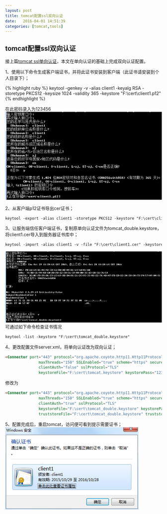 ```yaml
---
layout: post
title: tomcat配置ssl双向认证
date:   2016-04-01 14:51:39
categories: [tomcat,tools]
---
```


## tomcat配置ssl双向认证

接上篇<a href="/tomcat/tools/2016/04/01/tomcat-ssl-1.html">tomcat ssl单向认证</a>，本文在单向认证的基础上完成双向认证配置。


1、使用以下命令生成客户端证书，并将此证书安装到客户端（此证书请安装到个人目录下）；  

{% highlight ruby %}
keytool -genkey -v -alias client1 -keyalg RSA -storetype PKCS12 -keysize 1024 -validity 365 -keystore "F:\cert\client1.p12"
{% endhighlight %}

在此密码录入为123456 
![tomcat配置ssl双向认证](/assets/dfeeded7-8f45-3579-9195-e0e697ea8adb.png)

2、从客户端p12证书导出cer证书； 

```markdown
keytool -export -alias client1 -storetype PKCS12 -keystore "F:\cert\client1.p12" -storepass 123456 -rfc -file "F:\cert\client1.cer"
``` 

3、让服务端信任客户端证书，复制原单向认证文件为tomcat_double.keystore，将client1.cer导入到服务器证书库中；

```markdown
keytool -import -alias client1 -v -file "F:\cert\client1.cer" -keystore "F:\cert\tomcat_double.keystore"
``` 

![tomcat配置ssl双向认证](/assets/4ba4cb5a-7abe-3656-887f-0d473eeb3196.png)
可通过如下命令检查证书情况 

```markdown
keytool -list -keystore "F:\cert\tomcat_double.keystore"
``` 

4、更改配置文件server.xml，将单向认证改为双向认证； 

```markdown
<Connector port="443" protocol="org.apache.coyote.http11.Http11Protocol"
               maxThreads="150" SSLEnabled="true" scheme="https" secure="true"
               clientAuth="false" sslProtocol="TLS" 
               keystoreFile="F:\cert\tomcat.keystore" keystorePass="123456" />
``` 

修改为 

```markdown
<Connector port="443" protocol="org.apache.coyote.http11.Http11Protocol"
               maxThreads="150" SSLEnabled="true" scheme="https" secure="true"
               clientAuth="true" sslProtocol="TLS" 
               keystoreFile="F:\cert\tomcat_double.keystore" keystorePass="123456"
               truststoreFile="F:\cert\tomcat_double.keystore" truststorePass="123456" />

``` 

5、配置完成后，重启tomcat，访问便可看到提示需要证书； 
![tomcat配置ssl双向认证](/assets/1dca5259-fd58-3b93-bccc-6bc71ea5ce9e.png)